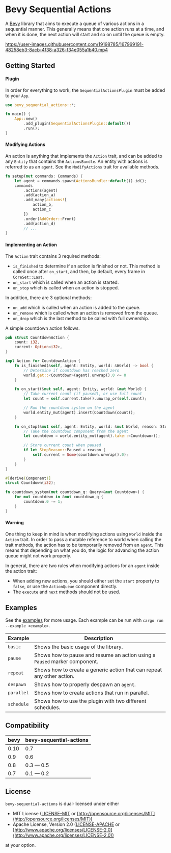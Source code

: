 # Bevy Sequential Actions

A [Bevy](https://bevyengine.org) library that aims to execute a queue of various actions in a sequential manner.
This generally means that one action runs at a time, and when it is done,
the next action will start and so on until the queue is empty.

https://user-images.githubusercontent.com/19198785/167969191-48258eb3-8acb-4f38-a326-f34e055a1b40.mp4

## Getting Started

#### Plugin

In order for everything to work, the `SequentialActionsPlugin` must be added to your `App`.

```rust
use bevy_sequential_actions::*;

fn main() {
    App::new()
        .add_plugin(SequentialActionsPlugin::default())
        .run();
}
```

#### Modifying Actions

An action is anything that implements the `Action` trait,
and can be added to any `Entity` that contains the `ActionsBundle`.
An entity with actions is referred to as an `agent`.
See the `ModifyActions` trait for available methods.

```rust
fn setup(mut commands: Commands) {
    let agent = commands.spawn(ActionsBundle::default()).id();
    commands
        .actions(agent)
        .add(action_a)
        .add_many(actions![
            action_b,
            action_c
        ])
        .order(AddOrder::Front)
        .add(action_d)
        // ...
}
```

#### Implementing an Action

The `Action` trait contains 3 required methods:

* `is_finished` to determine if an action is finished or not.
    This method is called once after `on_start`, and then, by default,
    every frame in `CoreSet::Last`.
* `on_start` which is called when an action is started.
* `on_stop` which is called when an action is stopped.

In addition, there are 3 optional methods:

* `on_add` which is called when an action is added to the queue.
* `on_remove` which is called when an action is removed from the queue.
* `on_drop` which is the last method to be called with full ownership.

A simple countdown action follows.

```rust
pub struct CountdownAction {
    count: i32,
    current: Option<i32>,
}

impl Action for CountdownAction {
    fn is_finished(&self, agent: Entity, world: &World) -> bool {
        // Determine if countdown has reached zero
        world.get::<Countdown>(agent).unwrap().0 <= 0
    }

    fn on_start(&mut self, agent: Entity, world: &mut World) {
        // Take current count (if paused), or use full count
        let count = self.current.take().unwrap_or(self.count);

        // Run the countdown system on the agent
        world.entity_mut(agent).insert(Countdown(count));
    }

    fn on_stop(&mut self, agent: Entity, world: &mut World, reason: StopReason) {
        // Take the countdown component from the agent
        let countdown = world.entity_mut(agent).take::<Countdown>();

        // Store current count when paused
        if let StopReason::Paused = reason {
            self.current = Some(countdown.unwrap().0);
        }
    }
}

#[derive(Component)]
struct Countdown(i32);

fn countdown_system(mut countdown_q: Query<&mut Countdown>) {
    for mut countdown in &mut countdown_q {
        countdown.0 -= 1;
    }
}
```

#### Warning

One thing to keep in mind is when modifying actions using `World` inside the `Action` trait.
In order to pass a mutable reference to world when calling the trait methods,
the action has to be temporarily removed from an `agent`.
This means that depending on what you do,
the logic for advancing the action queue might not work properly.

In general, there are two rules when modifying actions for an `agent` inside the action trait:

* When adding new actions, you should either set the `start` property to `false`,
    or use the `ActionQueue` component directly.
* The `execute` and `next` methods should not be used.

## Examples

See the [examples](examples/) for more usage.
Each example can be run with `cargo run --example <example>`.

| Example | Description |
| ------- | ----------- |
| `basic` | Shows the basic usage of the library. |
| `pause` | Shows how to pause and resume an action using a `Paused` marker component. |
| `repeat` | Shows how to create a generic action that can repeat any other action. |
| `despawn` | Shows how to properly despawn an `agent`. |
| `parallel` | Shows how to create actions that run in parallel. |
| `schedule` | Shows how to use the plugin with two different schedules. |

## Compatibility

| bevy | bevy-sequential-actions |
| ---- | ----------------------- |
| 0.10 | 0.7                     |
| 0.9  | 0.6                     |
| 0.8  | 0.3 — 0.5               |
| 0.7  | 0.1 — 0.2               |

## License

`bevy-sequential-actions` is dual-licensed under either

* MIT License ([LICENSE-MIT](LICENSE-MIT) or [http://opensource.org/licenses/MIT](http://opensource.org/licenses/MIT))
* Apache License, Version 2.0 ([LICENSE-APACHE](LICENSE-APACHE) or [http://www.apache.org/licenses/LICENSE-2.0](http://www.apache.org/licenses/LICENSE-2.0))

at your option.